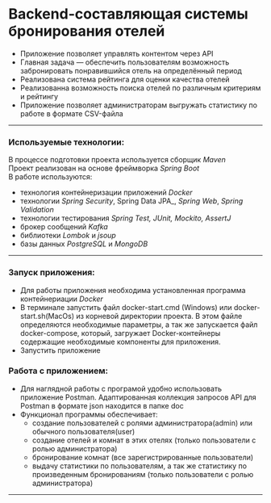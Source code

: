 # Backend-составляющая системы бронирования отелей

- Приложение позволяет управлять контентом  через API
- Главная задача — обеспечить пользователям возможность забронировать понравившийся отель на определённый период
- Реализована система рейтинга для оценки качества отелей
- Реализованна возможность поиска отелей по различным критериям и рейтингу
- Приложение позволяет администраторам выгружать статистику по работе в формате CSV-файла
---
### Используемые технологии:
В процессе подготовки проекта используется сборщик _Maven_<br />
Проект реализован на основе фреймворка _Spring Boot_ <br />
В работе используются: 
- технология контейнеризации приложений _Docker_
- технологии  _Spring Security_, Spring Data JPA_, _Spring Web_, _Spring Validation_
- технологии тестирования _Spring Test, JUnit, Mockito, AssertJ_
- брокер сообщений _Kafka_
- библиотеки _Lombok_ и _jsoup_
- базы данных _PostgreSQL_ и _MongoDB_

---
### Запуск приложения:
* Для работы приложения необходима установленная программа контейнериации _Docker_
* B терминале запустить файл docker-start.cmd (Windows) или docker-start.sh(MacOs) из корневой директории проекта. 
  В этом файле определяются необходимые параметры, а так же запускается файл docker-compose, который, загружает Docker-контейнеры содержащие необходимые компоненты  для приложения. 
* Запустить приложение


### Работа с приложением:
* Для наглядной работы с програмой удобно использовать приложение Postman. 
  Адаптированная коллекция запросов API для Postman в формате json находится в папке doc<br />
* Функционал программы обеспечивает:<br /> 
  - создание пользователей с ролями администратора(admin) или обычного пользователя(user)
  - создание отелей и комнат в этих отелях (только пользователи с ролью администратора)
  - бронирование комнат (все зарегистрированные пользователи)
  - выдачу статистики по пользователям, а так же статистику по произведенным бронированиям (только пользователи с ролью администратора)
---
